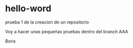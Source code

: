 # hello-word
prueba 1 de la creacion de un repositorio 

Voy a hacer unas pequeñas 
pruebas dentro del branch 
AAA

Boris
